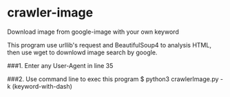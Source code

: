 # crawler-image
Download image from google-image with your own keyword

This program use urllib's request and BeautifulSoup4 to analysis HTML, then use wget to downlowd image search by google.

###1. Enter any User-Agent in line 35

###2. Use command line to exec this program
    $ python3 crawlerImage.py -k (keyword-with-dash)
    
    
